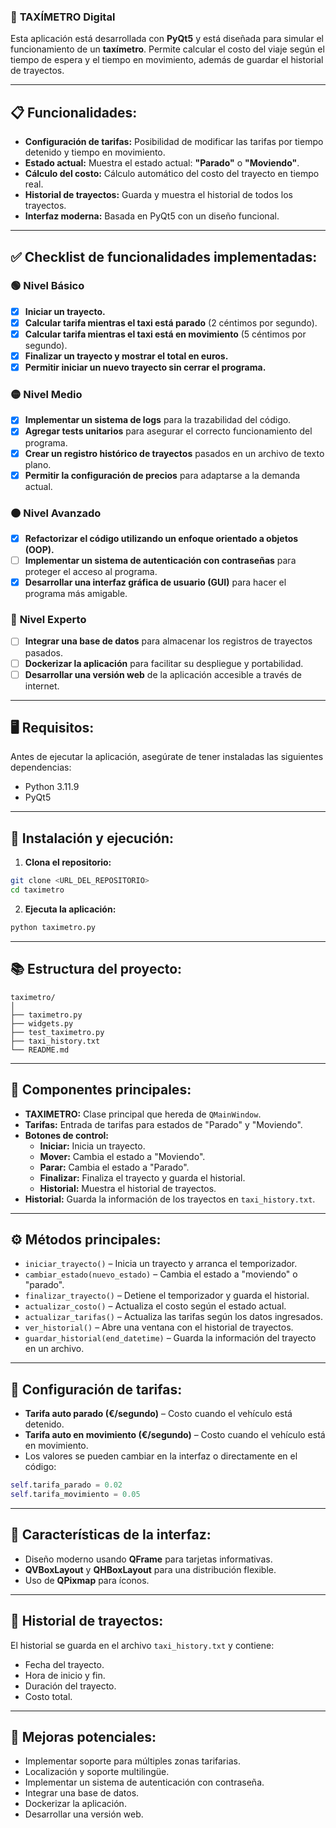 ### 🚖 **TAXÍMETRO Digital**  

Esta aplicación está desarrollada con **PyQt5** y está diseñada para simular el funcionamiento de un **taxímetro**. Permite calcular el costo del viaje según el tiempo de espera y el tiempo en movimiento, además de guardar el historial de trayectos.

---

## 📋 **Funcionalidades:**  
- **Configuración de tarifas:** Posibilidad de modificar las tarifas por tiempo detenido y tiempo en movimiento.  
- **Estado actual:** Muestra el estado actual: **"Parado"** o **"Moviendo"**.  
- **Cálculo del costo:** Cálculo automático del costo del trayecto en tiempo real.  
- **Historial de trayectos:** Guarda y muestra el historial de todos los trayectos.  
- **Interfaz moderna:** Basada en PyQt5 con un diseño funcional.  

---

## ✅ **Checklist de funcionalidades implementadas:**  

### 🟢 **Nivel Básico**  
- [x] **Iniciar un trayecto.**  
- [x] **Calcular tarifa mientras el taxi está parado** (2 céntimos por segundo).  
- [x] **Calcular tarifa mientras el taxi está en movimiento** (5 céntimos por segundo).  
- [x] **Finalizar un trayecto y mostrar el total en euros.**  
- [x] **Permitir iniciar un nuevo trayecto sin cerrar el programa.**  

### 🟡 **Nivel Medio**  
- [x] **Implementar un sistema de logs** para la trazabilidad del código.  
- [x] **Agregar tests unitarios** para asegurar el correcto funcionamiento del programa.  
- [x] **Crear un registro histórico de trayectos** pasados en un archivo de texto plano.  
- [x] **Permitir la configuración de precios** para adaptarse a la demanda actual.  

### 🟠 **Nivel Avanzado**  
- [x] **Refactorizar el código utilizando un enfoque orientado a objetos (OOP).**  
- [ ] **Implementar un sistema de autenticación con contraseñas** para proteger el acceso al programa.  
- [x] **Desarrollar una interfaz gráfica de usuario (GUI)** para hacer el programa más amigable.  

### 🔴 **Nivel Experto**  
- [ ] **Integrar una base de datos** para almacenar los registros de trayectos pasados.  
- [ ] **Dockerizar la aplicación** para facilitar su despliegue y portabilidad.  
- [ ] **Desarrollar una versión web** de la aplicación accesible a través de internet.  

---

## 🖥️ **Requisitos:**  
Antes de ejecutar la aplicación, asegúrate de tener instaladas las siguientes dependencias:  
- Python 3.11.9  
- PyQt5  

---

## 🚀 **Instalación y ejecución:**  
1. **Clona el repositorio:**  
```sh
git clone <URL_DEL_REPOSITORIO>
cd taximetro
```
2. **Ejecuta la aplicación:**  
```sh
python taximetro.py
```

---

## 📚 **Estructura del proyecto:**  
```plaintext
taximetro/
│
├── taximetro.py               
├── widgets.py  
├── test_taximetro.py          
├── taxi_history.txt         
└── README.md  
```

---

## 🧩 **Componentes principales:**  
- **TAXIMETRO:** Clase principal que hereda de `QMainWindow`.  
- **Tarifas:** Entrada de tarifas para estados de "Parado" y "Moviendo".  
- **Botones de control:**  
  - **Iniciar:** Inicia un trayecto.  
  - **Mover:** Cambia el estado a "Moviendo".  
  - **Parar:** Cambia el estado a "Parado".  
  - **Finalizar:** Finaliza el trayecto y guarda el historial.  
  - **Historial:** Muestra el historial de trayectos.  
- **Historial:** Guarda la información de los trayectos en `taxi_history.txt`.

---

## ⚙️ **Métodos principales:**  
- `iniciar_trayecto()` – Inicia un trayecto y arranca el temporizador.  
- `cambiar_estado(nuevo_estado)` – Cambia el estado a "moviendo" o "parado".  
- `finalizar_trayecto()` – Detiene el temporizador y guarda el historial.  
- `actualizar_costo()` – Actualiza el costo según el estado actual.  
- `actualizar_tarifas()` – Actualiza las tarifas según los datos ingresados.  
- `ver_historial()` – Abre una ventana con el historial de trayectos.  
- `guardar_historial(end_datetime)` – Guarda la información del trayecto en un archivo.  

---

## 🔧 **Configuración de tarifas:**  
- **Tarifa auto parado (€/segundo)** – Costo cuando el vehículo está detenido.  
- **Tarifa auto en movimiento (€/segundo)** – Costo cuando el vehículo está en movimiento.  
- Los valores se pueden cambiar en la interfaz o directamente en el código:  
```python
self.tarifa_parado = 0.02
self.tarifa_movimiento = 0.05
```

---

## 🎨 **Características de la interfaz:**  
- Diseño moderno usando **QFrame** para tarjetas informativas.  
- **QVBoxLayout** y **QHBoxLayout** para una distribución flexible.  
- Uso de **QPixmap** para íconos.  

---

## 📜 **Historial de trayectos:**  
El historial se guarda en el archivo `taxi_history.txt` y contiene:  
- Fecha del trayecto.  
- Hora de inicio y fin.  
- Duración del trayecto.  
- Costo total.  

---

## 🚧 **Mejoras potenciales:**  
  
- Implementar soporte para múltiples zonas tarifarias.  
- Localización y soporte multilingüe.  
- Implementar un sistema de autenticación con contraseña.
- Integrar una base de datos.
- Dockerizar la aplicación.
- Desarrollar una versión web.  



